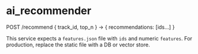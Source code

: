 # ai_recommender

POST /recommend { track_id, top_n } -> { recommendations: [ids...] }

This service expects a `features.json` file with `ids` and numeric `features`.
For production, replace the static file with a DB or vector store.
